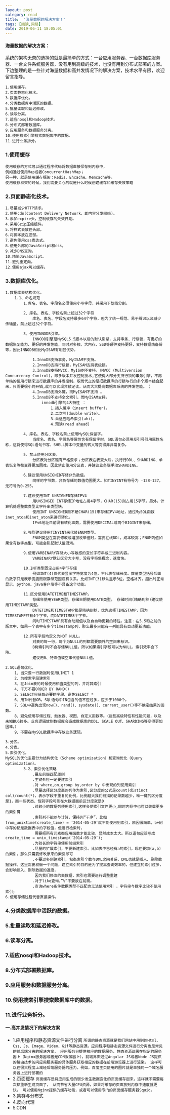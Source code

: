 ```yaml
---
layout: post
category: read
title:  "海量数据的解决方案！"
tags: [阅读,网络]
date: 2019-06-11 18:05:01
---
```

#### 海量数据的解决方案：
系统的架构无奈的选择的就是最简单的方式：一台应用服务器、一台数据库服务器、一台文件系统服务器，没有用到高级的技术，也没有用到分布式部署的方案。
下边整理的是一些针对海量数据和高并发情况下的解决方案，技术水平有限，欢迎留言指导。
<!-- more -->
```
1.使用缓存。
2.页面静态化技术。
3.数据库优化。
4.分类数据库中活跃的数据。
5.批量读取和延迟修改。
6.读写分离。
7.适应nosql和Hadoop技术。
8.分布式部署数据库。
9.应用服务和数据服务分离。
10.使用搜索引擎搜索数据库中的数据。
11.进行业务拆分。  
```
### 1.使用缓存
    使用缓存的方式可以通过程序代码将数据直接保存到内存中，
    例如通过使用Map或者ConcurrentHashMap；
    另一种，就是使用缓存框架：Redis、Ehcache、Memcache等。
    使用缓存框架的时候，我们需要关心的就是什么时候创建缓存和缓存失效策略
### 2.页面静态化技术。
    1.尽量减少HTTP请求。
    2.使用cdn(Content Delivery Network，即内容分发网络)。
    3.添加expire头，控制缓存的失效日期。
    4.采用Gzip压缩组件。
    5.将样式表放在头部。
    6.将脚本放在底部。
    7.避免使用css表达式。
    8.使用外部的JavaScript和css。
    9.减少DNS查询。
    10.精简JavaScript。
    11.避免重定向。
    12.使用ajax可以缓存。
### 3.数据库优化。
    1.数据库表结构优化。
        1.1、命名规范
            1.库名、表名、字段名必须使用小写字母，并采用下划线分割。

            2、库名、表名、字段名禁止超过32个字符
                库名、表名、字段名支持最多64个字符，但为了统一规范、易于辨识以及减少传输量，禁止超过32个字符。

            3、使用INNODB引擎。
                INNODB引擎是MySQL5.5版本以后的默认引擘，支持事务、行级锁，有更好的数据恢复能力、更好的并发性能，同时对多核、大内存、SSD等硬件支持更好，支持数据热备份等，因此INNODB相比MyISAM有明显优势。

                1.InnoDB支持事务，MyISAM不支持。
                2.InnoDB支持行级锁，MyISAM支持表级锁。
                3.InnoDB支持MVCC，MyISAM不支持。（MVCC (Multiversion Concurrency Control)，即多版本并发控制技术,它使得大部分支持行锁的事务引擎，不再单纯的使用行锁来进行数据库的并发控制，取而代之的是把数据库的行锁与行的多个版本结合起来，只需要很小的开销,就可以实现非锁定读，从而大大提高数据库系统的并发性能。 ）
                4.InnoDB支持外键，而MyISAM不支持 。
                5.InnoDB不支持全文索引，而MyISAM支持。
                    innodb引擎的4大特性 ：
                        1.插入缓冲（insert buffer)。
                        2.二次写(double write)。
                        3.自适应哈希索引(ahi)。
                        4.预读(read ahead)

            4、库名、表名、字段名禁止使用MySQL保留字。
                当库名、表名、字段名等属性含有保留字时，SQL语句必须用反引号引用属性名称，这将使得SQL语句书写、SHELL脚本中变量的转义等变得⾮非常复杂。

            5、禁止使用分区表。
                分区表对分区键有严格要求；分区表在表变大后，执⾏行DDL、SHARDING、单表恢复等都变得更加困难。因此禁止使用分区表，并建议业务端手动SHARDING。

            6.建议使用UNSIGNED存储非负数值。
                同样的字节数，非负存储的数值范围更大。如TINYINT有符号为 -128-127，无符号为0-255。

            7.建议使用INT UNSIGNED存储IPV4
                用UNSINGED INT存储IP地址占用4字节，CHAR(15)则占用15字节。另外，计算机处理整数类型比字符串类型快。
                使用INT UNSIGNED而不是CHAR(15)来存储IPV4地址，通过MySQL函数inet_ntoa和inet_aton来进行转化。
                IPv6地址目前没有转化函数，需要使用DECIMAL或两个BIGINT来存储。

            8.强烈建议使用TINYINT来代替ENUM类型。
                ENUM类型在需要修改或增加枚举值时，需要在线DDL，成本较高；ENUM列值如果含有数字类型，可能会引起默认值混淆。

            9.使用VARBINARY存储大小写敏感的变长字符串或二进制内容。
                VARBINARY默认区分大小写，没有字符集概念，速度快。

            10.INT类型固定占用4字节存储
                例如INT(4)仅代表显示字符宽度为4位，不代表存储长度。数值类型括号后面的数字只是表示宽度而跟存储范围没有关系，比如INT(3)默认显示3位，空格补齐，超出时正常显示，python、java客户端等不具备这个功能。

            11.区分使用DATETIME和TIMESTAMP。
                存储年使用YEAR类型。存储日期使用DATE类型。 存储时间(精确到秒)建议使用TIMESTAMP类型。
                DATETIME和TIMESTAMP都是精确到秒，优先选择TIMESTAMP，因为TIMESTAMP只有4个字节，而DATETIME8个字节。
                同时TIMESTAMP具有自动赋值以及⾃自动更新的特性。注意：在5.5和之前的版本中，如果一个表中有多个timestamp列，那么最多只能有一列能具有自动更新功能。

            12.所有字段均定义为NOT NULL。
                对表的每一行，每个为NULL的列都需要额外的空间来标识。
                B树索引时不会存储NULL值，所以如果索引字段可以为NULL，索引效率会下降。
                建议用0、特殊值或空串代替NULL值。

    2.SQL语句优化。
        1、当只要一行数据时使用LIMIT 1
        2、为搜索字段建索引
        3、在Join表的时候使用相当类型的列，并将其索引
        4、千万不要ORDER BY RAND()
        5、SELECT只获取必要的字段、避免SELECT *
        6、用IN代替OR。SQL语句中IN包含的值不应过多，应少于1000个。
        7、SQL中避免出现now()、rand()、sysdate()、current_user()等不确定结果的函数。
        8、避免使用存储过程、触发器、视图、自定义函数等。（这些高级特性有性能问题，以及未知BUG较多。业务逻辑放到数据库会造成数据库的DDL、SCALE OUT、SHARDING等变得更加困难。）
        9、不要在MySQL数据库中存放业务逻辑。

    3.分区。
    4.分表。
    5.索引优化。
    MySQL的优化主要分为结构优化（Scheme optimization）和查询优化（Query optimization）。
            3.2、索引优化策略
                .最左前缀匹配原则
                .主键外检一定要建索引
                .对 where,on,group by,order by 中出现的列使用索引
                .尽量选择区分度高的列作为索引,区分度的公式是count(distinct col)/count(*)，表示字段不重复的比例，比例越大我们扫描的记录数越少，唯一键的区分度是1，而一些状态、性别字段可能在大数据面前区分度就是0
                .对较小的数据列使用索引,这样会使索引文件更小,同时内存中也可以装载更多的索引键
                .索引列不能参与计算，保持列“干净”，比如from_unixtime(create_time) = ’2014-05-29’就不能使用到索引，原因很简单，b+树中存的都是数据表中的字段值，但进行检索时，
                 需要把所有元素都应用函数才能比较，显然成本太大。所以语句应该写成create_time = unix_timestamp(’2014-05-29’);
                .为较长的字符串使用前缀索引
                .尽量的扩展索引，不要新建索引。比如表中已经有a的索引，现在要加(a,b)的索引，那么只需要修改原来的索引即可
                .不要过多创建索引, 权衡索引个数与DML之间关系，DML也就是插入、删除数据操作。这里需要权衡一个问题，建立索引的目的是为了提高查询效率的，但建立的索引过多，会影响插入、删除数据的速度，
                 因为我们修改的表数据，索引也需要进行调整重建
                .对于like查询，”%”不要放在前面。
                .查询where条件数据类型不匹配也无法使用索引 ，字符串与数字比较不使用索引;
    6.使用存储过程代替直接操作。

### 4.分类数据库中活跃的数据。
### 5.批量读取和延迟修改。
### 6.读写分离。
### 7.适应nosql和Hadoop技术。
### 8.分布式部署数据库。
### 9.应用服务和数据服务分离。
### 10.使用搜索引擎搜索数据库中的数据。
### 11.进行业务拆分。

#### 一.高并发情况下的解决方案
+ 1.应用程序和静态资源文件进行分离
        ```
        所谓的静态资源就是我们网站中用到的Html、Css、Js、Image、Video、Gif等静态资源。应用程序和静态资源文件进行分离也是常见的前后端分离的解决方案，
        应用服务只提供相应的数据服务，静态资源部署在指定的服务器上（Nginx服务器或者是CDN服务器上），前端界面通过Angular JS或者Node JS提供的路由技术访问应用服务器的具体服务获取相应的数据在前端游览器上进行渲染。
        这样可以在很大程度上减轻后端服务器的压力。例如，百度主页使用的图片就是单独的一个域名服务器上进行部署的
        ```
+ 2.页面缓存
        ```
        页面缓存是将应用生成的很少发生数据变化的页面缓存起来，这样就不需要每次都重新生成页面了，
        从而节省大量CPU资源，如果将缓存的页面放到内存中速度就更快。
        可以使用Nginx提供的缓存功能，或者可以使用专门的页面缓存服务器Squid。
        ```
+ 3.集群与分布式
+ 4.反向代理
+ 5.CDN
